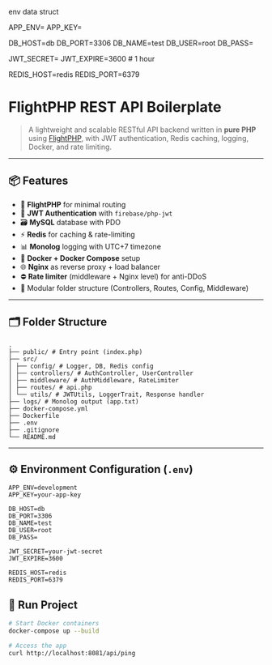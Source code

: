 env data struct

APP_ENV=
APP_KEY=

DB_HOST=db
DB_PORT=3306
DB_NAME=test
DB_USER=root
DB_PASS=

JWT_SECRET=
JWT_EXPIRE=3600 # 1 hour

REDIS_HOST=redis
REDIS_PORT=6379


# FlightPHP REST API Boilerplate

> A lightweight and scalable RESTful API backend written in **pure PHP** using [FlightPHP](https://flightphp.com/), with JWT authentication, Redis caching, logging, Docker, and rate limiting.

---

## 📦 Features

- 🧱 **FlightPHP** for minimal routing
- 🔐 **JWT Authentication** with `firebase/php-jwt`
- 🗃 **MySQL** database with PDO
- ⚡ **Redis** for caching & rate-limiting
- 📊 **Monolog** logging with UTC+7 timezone
- 🐳 **Docker + Docker Compose** setup
- 🌐 **Nginx** as reverse proxy + load balancer
- ⛔ **Rate limiter** (middleware + Nginx level) for anti-DDoS
- 📂 Modular folder structure (Controllers, Routes, Config, Middleware)

---

## 🗂 Folder Structure
```
.
├── public/ # Entry point (index.php)
├── src/
│ ├── config/ # Logger, DB, Redis config
│ ├── controllers/ # AuthController, UserController
│ ├── middleware/ # AuthMiddleware, RateLimiter
│ ├── routes/ # api.php
│ └── utils/ # JWTUtils, LoggerTrait, Response handler
├── logs/ # Monolog output (app.txt)
├── docker-compose.yml
├── Dockerfile
├── .env
├── .gitignore
└── README.md
```

---

## ⚙️ Environment Configuration (`.env`)

```env
APP_ENV=development
APP_KEY=your-app-key

DB_HOST=db
DB_PORT=3306
DB_NAME=test
DB_USER=root
DB_PASS=

JWT_SECRET=your-jwt-secret
JWT_EXPIRE=3600

REDIS_HOST=redis
REDIS_PORT=6379
```
## 🚀 Run Project

```bash
# Start Docker containers
docker-compose up --build

# Access the app
curl http://localhost:8081/api/ping
```
